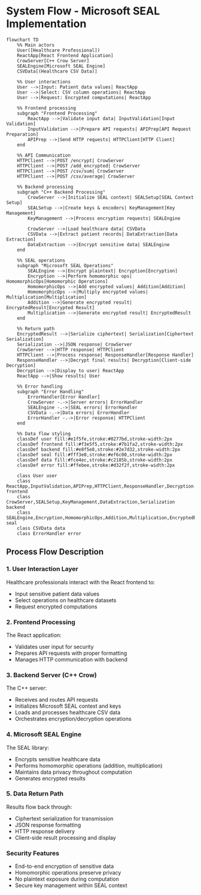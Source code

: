 # System Flow - Microsoft SEAL Implementation

```mermaid
flowchart TD
    %% Main actors
    User([Healthcare Professional])
    ReactApp[React Frontend Application]
    CrowServer[C++ Crow Server]
    SEALEngine[Microsoft SEAL Engine]
    CSVData[(Healthcare CSV Data)]

    %% User interactions
    User -->|Input: Patient data values| ReactApp
    User -->|Select: CSV column operations| ReactApp
    User -->|Request: Encrypted computations| ReactApp

    %% Frontend processing
    subgraph "Frontend Processing"
        ReactApp -->|Validate input data| InputValidation[Input Validation]
        InputValidation -->|Prepare API requests| APIPrep[API Request Preparation]
        APIPrep -->|Send HTTP requests| HTTPClient[HTTP Client]
    end

    %% API Communication
    HTTPClient -->|POST /encrypt| CrowServer
    HTTPClient -->|POST /add_encrypted| CrowServer
    HTTPClient -->|POST /csv/sum| CrowServer
    HTTPClient -->|POST /csv/average| CrowServer

    %% Backend processing
    subgraph "C++ Backend Processing"
        CrowServer -->|Initialize SEAL context| SEALSetup[SEAL Context Setup]
        SEALSetup -->|Create keys & encoders| KeyManagement[Key Management]
        KeyManagement -->|Process encryption requests| SEALEngine
        
        CrowServer -->|Load healthcare data| CSVData
        CSVData -->|Extract patient records| DataExtraction[Data Extraction]
        DataExtraction -->|Encrypt sensitive data| SEALEngine
    end

    %% SEAL operations
    subgraph "Microsoft SEAL Operations"
        SEALEngine -->|Encrypt plaintext| Encryption[Encryption]
        Encryption -->|Perform homomorphic ops| HomomorphicOps[Homomorphic Operations]
        HomomorphicOps -->|Add encrypted values| Addition[Addition]
        HomomorphicOps -->|Multiply encrypted values| Multiplication[Multiplication]
        Addition -->|Generate encrypted result| EncryptedResult[Encrypted Result]
        Multiplication -->|Generate encrypted result| EncryptedResult
    end

    %% Return path
    EncryptedResult -->|Serialize ciphertext| Serialization[Ciphertext Serialization]
    Serialization -->|JSON response| CrowServer
    CrowServer -->|HTTP response| HTTPClient
    HTTPClient -->|Process response| ResponseHandler[Response Handler]
    ResponseHandler -->|Decrypt final results| Decryption[Client-side Decryption]
    Decryption -->|Display to user| ReactApp
    ReactApp -->|Show results| User

    %% Error handling
    subgraph "Error Handling"
        ErrorHandler[Error Handler]
        CrowServer -.->|Server errors| ErrorHandler
        SEALEngine -.->|SEAL errors| ErrorHandler
        CSVData -.->|Data errors| ErrorHandler
        ErrorHandler -.->|Error response| HTTPClient
    end

    %% Data flow styling
    classDef user fill:#e1f5fe,stroke:#0277bd,stroke-width:2px
    classDef frontend fill:#f3e5f5,stroke:#7b1fa2,stroke-width:2px
    classDef backend fill:#e8f5e8,stroke:#2e7d32,stroke-width:2px
    classDef seal fill:#fff3e0,stroke:#ef6c00,stroke-width:2px
    classDef data fill:#fce4ec,stroke:#c2185b,stroke-width:2px
    classDef error fill:#ffebee,stroke:#d32f2f,stroke-width:2px

    class User user
    class ReactApp,InputValidation,APIPrep,HTTPClient,ResponseHandler,Decryption frontend
    class CrowServer,SEALSetup,KeyManagement,DataExtraction,Serialization backend
    class SEALEngine,Encryption,HomomorphicOps,Addition,Multiplication,EncryptedResult seal
    class CSVData data
    class ErrorHandler error
```

## Process Flow Description

### 1. User Interaction Layer
Healthcare professionals interact with the React frontend to:
- Input sensitive patient data values
- Select operations on healthcare datasets
- Request encrypted computations

### 2. Frontend Processing
The React application:
- Validates user input for security
- Prepares API requests with proper formatting
- Manages HTTP communication with backend

### 3. Backend Server (C++ Crow)
The C++ server:
- Receives and routes API requests
- Initializes Microsoft SEAL context and keys
- Loads and processes healthcare CSV data
- Orchestrates encryption/decryption operations

### 4. Microsoft SEAL Engine
The SEAL library:
- Encrypts sensitive healthcare data
- Performs homomorphic operations (addition, multiplication)
- Maintains data privacy throughout computation
- Generates encrypted results

### 5. Data Return Path
Results flow back through:
- Ciphertext serialization for transmission
- JSON response formatting
- HTTP response delivery
- Client-side result processing and display

### Security Features
- End-to-end encryption of sensitive data
- Homomorphic operations preserve privacy
- No plaintext exposure during computation
- Secure key management within SEAL context
